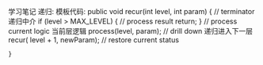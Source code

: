 学习笔记
    递归: 
    模板代码:
    public void recur(int level, int param) { 
      // terminator 递归中介
      if (level > MAX_LEVEL) { 
        // process result 
        return; 
      }
      // process current logic 当前层逻辑 
      process(level, param); 
      // drill down  递归进入下一层
      recur( level + 1, newParam); 
      // restore current status 
     
    }